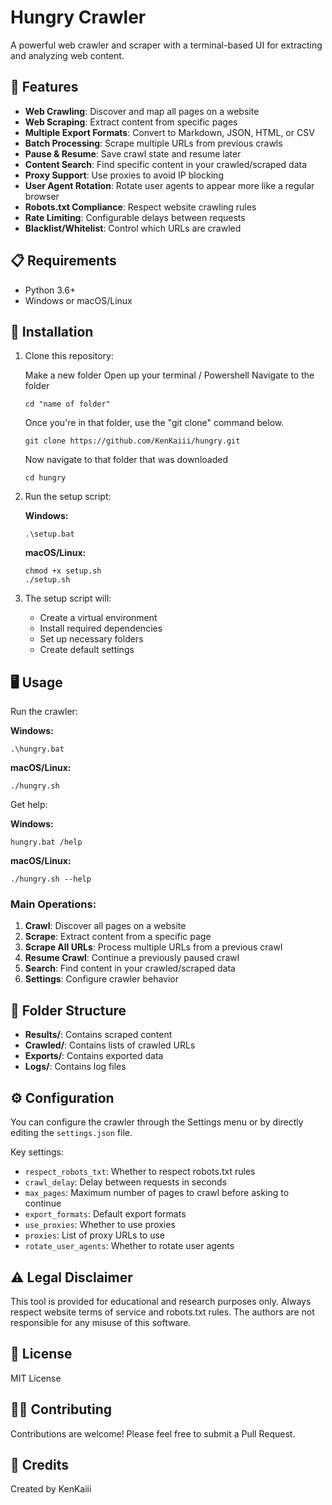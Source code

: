 # Hungry Crawler

A powerful web crawler and scraper with a terminal-based UI for extracting and analyzing web content.


## 🚀 Features

- **Web Crawling**: Discover and map all pages on a website
- **Web Scraping**: Extract content from specific pages
- **Multiple Export Formats**: Convert to Markdown, JSON, HTML, or CSV
- **Batch Processing**: Scrape multiple URLs from previous crawls
- **Pause & Resume**: Save crawl state and resume later
- **Content Search**: Find specific content in your crawled/scraped data
- **Proxy Support**: Use proxies to avoid IP blocking
- **User Agent Rotation**: Rotate user agents to appear more like a regular browser
- **Robots.txt Compliance**: Respect website crawling rules
- **Rate Limiting**: Configurable delays between requests
- **Blacklist/Whitelist**: Control which URLs are crawled

## 📋 Requirements

- Python 3.6+
- Windows or macOS/Linux

## 🔧 Installation

1. Clone this repository:

   Make a new folder
   Open up your terminal / Powershell
   Navigate to the folder
   ```
   cd "name of folder"
   ```
   Once you're in that folder, use the "git clone" command below.
   ```
   git clone https://github.com/KenKaiii/hungry.git
   ```
   Now navigate to that folder that was downloaded
   ```
   cd hungry
   ```

3. Run the setup script:

   **Windows:**
   ```
   .\setup.bat
   ```

   **macOS/Linux:**
   ```
   chmod +x setup.sh
   ./setup.sh
   ```

4. The setup script will:
   - Create a virtual environment
   - Install required dependencies
   - Set up necessary folders
   - Create default settings

## 🖥️ Usage

Run the crawler:

**Windows:**
```
.\hungry.bat
```

**macOS/Linux:**
```
./hungry.sh
```

Get help:

**Windows:**
```
hungry.bat /help
```

**macOS/Linux:**
```
./hungry.sh --help
```

### Main Operations:

1. **Crawl**: Discover all pages on a website
2. **Scrape**: Extract content from a specific page
3. **Scrape All URLs**: Process multiple URLs from a previous crawl
4. **Resume Crawl**: Continue a previously paused crawl
5. **Search**: Find content in your crawled/scraped data
6. **Settings**: Configure crawler behavior

## 📁 Folder Structure

- **Results/**: Contains scraped content
- **Crawled/**: Contains lists of crawled URLs
- **Exports/**: Contains exported data
- **Logs/**: Contains log files

## ⚙️ Configuration

You can configure the crawler through the Settings menu or by directly editing the `settings.json` file.

Key settings:
- `respect_robots_txt`: Whether to respect robots.txt rules
- `crawl_delay`: Delay between requests in seconds
- `max_pages`: Maximum number of pages to crawl before asking to continue
- `export_formats`: Default export formats
- `use_proxies`: Whether to use proxies
- `proxies`: List of proxy URLs to use
- `rotate_user_agents`: Whether to rotate user agents

## ⚠️ Legal Disclaimer

This tool is provided for educational and research purposes only. Always respect website terms of service and robots.txt rules. The authors are not responsible for any misuse of this software.

## 📄 License

MIT License

## 👨‍💻 Contributing

Contributions are welcome! Please feel free to submit a Pull Request.

## 🙏 Credits

Created by KenKaiii
